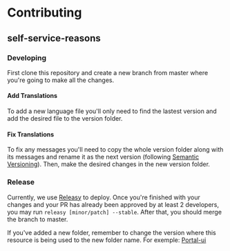 # Contributing

## self-service-reasons

### Developing

First clone this repository and create a new branch from master where you're going to make all the changes.

#### Add Translations

To add a new language file you'll only need to find the lastest version and add the desired file to the version folder.

#### Fix Translations

To fix any messages you'll need to copy the whole version folder along with its messages and rename it as the next version (following [Semantic Versioning](https://semver.org/)). Then, make the desired changes in the new version folder.

### Release

Currently, we use [Releasy](https://github.com/vtex/releasy) to deploy. Once you're finished with your changes and your PR has already been approved by at least 2 developers, you may run `releasy [minor/patch] --stable`. After that, you should merge the branch to master.

If you've added a new folder, remember to change the version where this resource is being used to the new folder name. For exemple: [Portal-ui](https://github.com/vtex/portal-ui/blob/623ea98f401dca17ae165ec9d00cad27941502bb/src/script/services/sac-service.coffee#L14)
